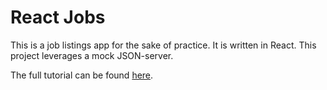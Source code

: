 # React Jobs

This is a job listings app for the sake of practice.
It is written in React. This project leverages a mock JSON-server.

The full tutorial can be found [here](https://youtu.be/LDB4uaJ87e0).
